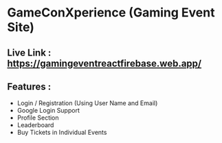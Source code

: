 # GameConXperience (Gaming Event Site)

## Live Link : https://gamingeventreactfirebase.web.app/


## Features :
- Login / Registration (Using User Name and Email)
- Google Login Support
- Profile Section
- Leaderboard
- Buy Tickets in Individual Events
